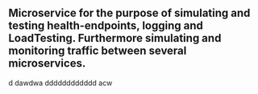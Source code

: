 ## Microservice for the purpose of simulating and testing health-endpoints, logging and LoadTesting. Furthermore simulating and monitoring traffic between several microservices.
d
dawdwa
dddddddddddd
acw
